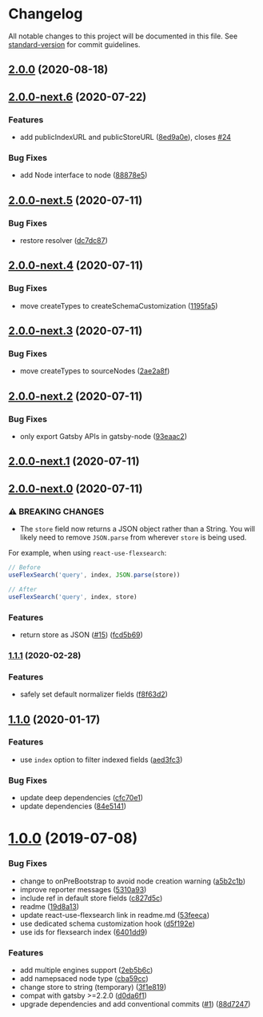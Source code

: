 # Changelog

All notable changes to this project will be documented in this file. See [standard-version](https://github.com/conventional-changelog/standard-version) for commit guidelines.

## [2.0.0](https://github.com/angeloashmore/gatsby-plugin-local-search/compare/v2.0.0-next.6...v2.0.0) (2020-08-18)

## [2.0.0-next.6](https://github.com/angeloashmore/gatsby-plugin-local-search/compare/v2.0.0-next.5...v2.0.0-next.6) (2020-07-22)


### Features

* add publicIndexURL and publicStoreURL ([8ed9a0e](https://github.com/angeloashmore/gatsby-plugin-local-search/commit/8ed9a0e5dc0b254356e278ae5026822d8e2cdae0)), closes [#24](https://github.com/angeloashmore/gatsby-plugin-local-search/issues/24)


### Bug Fixes

* add Node interface to node ([88878e5](https://github.com/angeloashmore/gatsby-plugin-local-search/commit/88878e5543b883aae82b7ef310ad71c8d8e8e33d))

## [2.0.0-next.5](https://github.com/angeloashmore/gatsby-plugin-local-search/compare/v2.0.0-next.4...v2.0.0-next.5) (2020-07-11)


### Bug Fixes

* restore resolver ([dc7dc87](https://github.com/angeloashmore/gatsby-plugin-local-search/commit/dc7dc8792e02409686405189dd8074fbce03b1f8))

## [2.0.0-next.4](https://github.com/angeloashmore/gatsby-plugin-local-search/compare/v2.0.0-next.3...v2.0.0-next.4) (2020-07-11)


### Bug Fixes

* move createTypes to createSchemaCustomization ([1195fa5](https://github.com/angeloashmore/gatsby-plugin-local-search/commit/1195fa527fc11f9e2fb35c0323d5227f826dc7cb))

## [2.0.0-next.3](https://github.com/angeloashmore/gatsby-plugin-local-search/compare/v2.0.0-next.2...v2.0.0-next.3) (2020-07-11)


### Bug Fixes

* move createTypes to sourceNodes ([2ae2a8f](https://github.com/angeloashmore/gatsby-plugin-local-search/commit/2ae2a8fd416a3db26b59ad17eb8ddd60f19c6ab6))

## [2.0.0-next.2](https://github.com/angeloashmore/gatsby-plugin-local-search/compare/v2.0.0-next.1...v2.0.0-next.2) (2020-07-11)


### Bug Fixes

* only export Gatsby APIs in gatsby-node ([93eaac2](https://github.com/angeloashmore/gatsby-plugin-local-search/commit/93eaac263012ae16f77be4badf6540a4f2b06a89))

## [2.0.0-next.1](https://github.com/angeloashmore/gatsby-plugin-local-search/compare/v2.0.0-next.0...v2.0.0-next.1) (2020-07-11)

## [2.0.0-next.0](https://github.com/angeloashmore/gatsby-plugin-local-search/compare/v1.1.1...v2.0.0-next.0) (2020-07-11)


### ⚠ BREAKING CHANGES

* The `store` field now returns a JSON object rather than a String. You will likely need to remove `JSON.parse` from wherever `store` is being used.

For example, when using `react-use-flexsearch`:

```js
// Before
useFlexSearch('query', index, JSON.parse(store))

// After
useFlexSearch('query', index, store)
```

### Features

* return store as JSON ([#15](https://github.com/angeloashmore/gatsby-plugin-local-search/issues/15)) ([fcd5b69](https://github.com/angeloashmore/gatsby-plugin-local-search/commit/fcd5b69b39f6cca7ffcb1a31f5550c8658b0ca76))

### [1.1.1](https://github.com/angeloashmore/gatsby-plugin-local-search/compare/v1.1.0...v1.1.1) (2020-02-28)


### Features

* safely set default normalizer fields ([f8f63d2](https://github.com/angeloashmore/gatsby-plugin-local-search/commit/f8f63d2f3bdcdbc8b233eed3a5846f9754836d78))

## [1.1.0](https://github.com/angeloashmore/gatsby-plugin-local-search/compare/v1.0.0...v1.1.0) (2020-01-17)


### Features

* use `index` option to filter indexed fields ([aed3fc3](https://github.com/angeloashmore/gatsby-plugin-local-search/commit/aed3fc3ad61d30c899b5cca7e5d4d0df7fd1864a))


### Bug Fixes

* update deep dependencies ([cfc70e1](https://github.com/angeloashmore/gatsby-plugin-local-search/commit/cfc70e10fb3e4455e0e6c18390b24f5188733b1e))
* update dependencies ([84e5141](https://github.com/angeloashmore/gatsby-plugin-local-search/commit/84e5141aa7fa74f5740567e30706e38a6342123e))

# [1.0.0](https://github.com/angeloashmore/gatsby-plugin-local-search/compare/v0.1.4...v1.0.0) (2019-07-08)


### Bug Fixes

* change to onPreBootstrap to avoid node creation warning ([a5b2c1b](https://github.com/angeloashmore/gatsby-plugin-local-search/commit/a5b2c1b))
* improve reporter messages ([5310a93](https://github.com/angeloashmore/gatsby-plugin-local-search/commit/5310a93))
* include ref in default store fields ([c827d5c](https://github.com/angeloashmore/gatsby-plugin-local-search/commit/c827d5c))
* readme ([19d8a13](https://github.com/angeloashmore/gatsby-plugin-local-search/commit/19d8a13))
* update react-use-flexsearch link in readme.md ([53feeca](https://github.com/angeloashmore/gatsby-plugin-local-search/commit/53feeca))
* use dedicated schema customization hook ([d5f192e](https://github.com/angeloashmore/gatsby-plugin-local-search/commit/d5f192e))
* use ids for flexsearch index ([6401dd9](https://github.com/angeloashmore/gatsby-plugin-local-search/commit/6401dd9))


### Features

* add multiple engines support ([2eb5b6c](https://github.com/angeloashmore/gatsby-plugin-local-search/commit/2eb5b6c))
* add namepsaced node type ([cba59cc](https://github.com/angeloashmore/gatsby-plugin-local-search/commit/cba59cc))
* change store to string (temporary) ([3f1e819](https://github.com/angeloashmore/gatsby-plugin-local-search/commit/3f1e819))
* compat with gatsby >=2.2.0 ([d0da6f1](https://github.com/angeloashmore/gatsby-plugin-local-search/commit/d0da6f1))
* upgrade dependencies and add conventional commits ([#1](https://github.com/angeloashmore/gatsby-plugin-local-search/issues/1)) ([88d7247](https://github.com/angeloashmore/gatsby-plugin-local-search/commit/88d7247))
